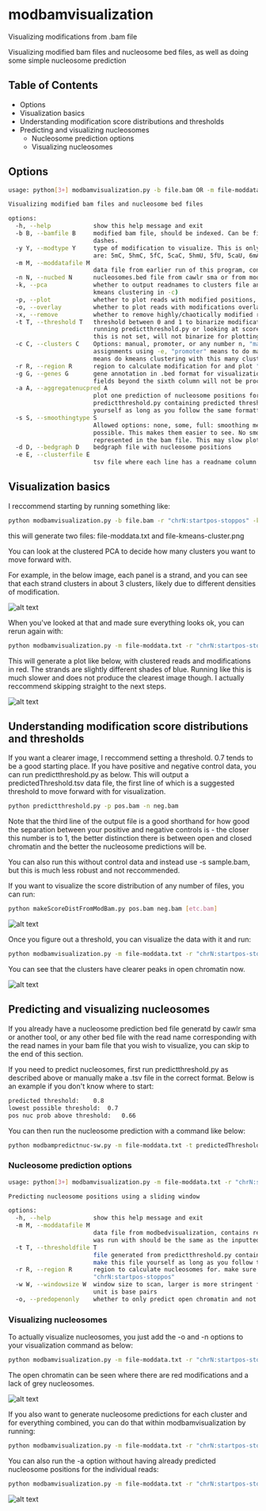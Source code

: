 # modbamvisualization
Visualizing modifications from .bam file



Visualizing modified bam files and nucleosome bed files, as well as doing some simple nucleosome prediction

## Table of Contents

- Options
- Visualization basics
- Understanding modification score distributions and thresholds
- Predicting and visualizing nucleosomes
  - Nucleosome prediction options
  - Visualizing nucleosomes

## Options
```bash
usage: python[3+] modbamvisualization.py -b file.bam OR -m file-moddata.txt -r "chrN:startpos-stoppos" [options]

Visualizing modified bam files and nucleosome bed files

options:
  -h, --help            show this help message and exit
  -b B, --bamfile B     modified bam file, should be indexed. Can be filtered to locus or not. Optimal if name does not include
                        dashes.
  -y Y, --modtype Y     type of modification to visualize. This is only required if you are processing a .bam file. Allowable codes
                        are: 5mC, 5hmC, 5fC, 5caC, 5hmU, 5fU, 5caU, 6mA, 8oxoG, Xao
  -m M, --moddatafile M
                        data file from earlier run of this program, contains readnames and modification code for each position
  -n N, --nucbed N      nucleosomes.bed file from cawlr sma or from modbampredictnuc-sw.py
  -k, --pca             whether to output readnames to clusters file and plot PCA and kmeans clustering (the plot is only if using
                        kmeans clustering in -c)
  -p, --plot            whether to plot reads with modified positions, will cluster, outputs pdf
  -o, --overlay         whether to plot reads with modifications overlayed with nucleosome positions, required -n
  -x, --remove          whether to remove highly/chaotically modified reads. This will only work if you specify a threshold.
  -t T, --threshold T   threshold between 0 and 1 to binarize modifications, mod score above this are called as true. Reccommend
                        running predictthreshold.py or looking at score dist of positive and negative controls to determine this. If
                        this is not set, will not binarize for plotting and the plotting will run much slower.
  -c C, --clusters C    Options: manual, promoter, or any number n, "manual" means you will provide a file with premade cluster
                        assignments using -e, "promoter" means to do manual clustering by promoter locations, requires -g. A number
                        means do kmeans clustering with this many clusters, default 2, reccommend looking at PCA to help determine
  -r R, --region R      region to calculate modification for and plot "chrN:startpos-stoppos"
  -g G, --genes G       gene annotation in .bed format for visualization; optional. Bed file format should be one line per gene;
                        fields beyond the sixth column will not be processed
  -a A, --aggregatenucpred A
                        plot one prediction of nucleosome positions for each cluster. Must provide threshold file generated from
                        predictthreshold.py containing predicted threshold, low threshold, and pos prob. You can make this file
                        yourself as long as you follow the same formatting.
  -s S, --smoothingtype S
                        Allowed options: none, some, full: smoothing means modifications are visualized as wider blocks where
                        possible. This makes them easier to see. No smoothing means you will see the modified positions exactly as
                        represented in the bam file. This may slow plotting down a little
  -d D, --bedgraph D    bedgraph file with nucleosome positions
  -e E, --clusterfile E
                        tsv file where each line has a readname column and a cluster label column. Requires -c manual
```

## Visualization basics

I reccommend starting by running something like:

```bash
python modbamvisualization.py -b file.bam -r "chrN:startpos-stoppos" -k
```

this will generate two files: file-moddata.txt and file-kmeans-cluster.png

You can look at the clustered PCA to decide how many clusters you want to move forward with.

For example, in the below image, each panel is a strand, and you can see that each strand clusters in about 3 clusters, likely due to different densities of modification.

![alt text](https://github.com/cafelton/modbamvisualization/blob/main/r9_nuc_mod_region_pho5-chrII-430000-435000-kmeans-cluster-subcluster.png?raw=true)

When you've looked at that and made sure everything looks ok, you can rerun again with:

```bash
python modbamvisualization.py -m file-moddata.txt -r "chrN:startpos-stoppos" -p -c 4
```

This will generate a plot like below, with clustered reads and modifications in red. The strands are slightly different shades of blue. Running like this is much slower and does not produce the clearest image though. I actually reccommend skipping straight to the next steps.

![alt text](https://github.com/cafelton/modbamvisualization/blob/main/no-threshold-reads.png?raw=true)

## Understanding modification score distributions and thresholds

If you want a clearer image, I reccommend setting a threshold. 0.7 tends to be a good starting place. If you have positive and negative control data, you can run predictthreshold.py as below. This will output a predictedThreshold.tsv data file, the first line of which is a suggested threshold to move forward with for visualization.

```bash
python predictthreshold.py -p pos.bam -n neg.bam
```

Note that the third line of the output file is a good shorthand for how good the separation between your positive and negative controls is - the closer this number is to 1, the better distinction there is between open and closed chromatin and the better the nucleosome predictions will be.

You can also run this without control data and instead use -s sample.bam, but this is much less robust and not reccommended.

If you want to visualize the score distribution of any number of files, you can run:

```bash
python makeScoreDistFromModBam.py pos.bam neg.bam [etc.bam]
```

![alt text](https://github.com/cafelton/modbamvisualization/blob/main/ScoreDist.png?raw=true)

Once you figure out a threshold, you can visualize the data with it and run:

```bash
python modbamvisualization.py -m file-moddata.txt -r "chrN:startpos-stoppos" -p -c 4 -t 0.7
```

You can see that the clusters have clearer peaks in open chromatin now.

![alt text](https://github.com/cafelton/modbamvisualization/blob/main/threshold-reads.png?raw=true)

## Predicting and visualizing nucleosomes

If you already have a nucleosome prediction bed file generatd by cawlr sma or another tool, or any other bed file with the read name corresponding with the read names in your bam file that you wish to visualize, you can skip to the end of this section.

If you need to predict nucleosomes, first run predictthreshold.py as described above or manually make a .tsv file in the correct format. Below is an example if you don't know where to start:

```bash
predicted threshold:	0.8
lowest possible threshold:	0.7
pos nuc prob above threshold:	0.66
```

You can then run the nucleosome prediction with a command like below:

```bash
python modbampredictnuc-sw.py -m file-moddata.txt -t predictedThreshold.tsv -r chr:startpos-stoppos
```

### Nucleosome prediction options

```bash
usage: python[3+] modbamvisualization.py -m file-moddata.txt -r "chrN:startpos-stoppos" -t predictedThreshold.tsv [options]

Predicting nucleosome positions using a sliding window

options:
  -h, --help            show this help message and exit
  -m M, --moddatafile M
                        data file from modbedvisualization, contains readnames and modification code for each position. The region this
                        was run with should be the same as the inputted region.
  -t T, --thresholdfile T
                        file generated from predictthreshold.py containing predicted threshold, low threshold, and pos prob. You can
                        make this file yourself as long as you follow the same formatting.
  -r R, --region R      region to calculate nucleosomes for. make sure this matches the region modbedvisualization was run with.
                        "chrN:startpos-stoppos"
  -w W, --windowsize W  window size to scan, larger is more stringent for searching for larger regions of open chromatin. Default: 30,
                        unit is base pairs
  -o, --predopenonly    whether to only predict open chromatin and not nucleosomes, default: False
```

### Visualizing nucleosomes

To actually visualize nucleosomes, you just add the -o and -n options to your visualization command as below:

```bash
python modbamvisualization.py -m file-moddata.txt -r "chrN:startpos-stoppos" -c 3 -t 0.7 -o -n file_nucleosomes.bed
```

The open chromatin can be seen where there are red modifications and a lack of grey nucleosomes.

![alt text](https://github.com/cafelton/modbamvisualization/blob/main/nuc-threshold.png?raw=true)

If you also want to generate nucleosome predictions for each cluster and for everything combined, you can do that within modbamvisualization by running:

```bash
python modbamvisualization.py -m file-moddata.txt -r "chrN:startpos-stoppos" -c 2 -t 0.7 -o -n file_nucleosomes.bed -a predictedThreshold.tsv
```

You can also run the -a option without having already predicted nucleosome positions for the individual reads:

```bash
python modbamvisualization.py -m file-moddata.txt -r "chrN:startpos-stoppos" -c 2 -t 0.7 -o -a predictedThreshold.tsv -g genes.bed
```
![alt text](https://github.com/cafelton/modbamvisualization/blob/main/plotwithclusternucpred.png?raw=true)
